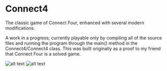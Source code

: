 # Connect4
The classic game of Connect Four, enhanced with several modern modifications. 

A work in a progress; currently playable only by compiling all of the source files and running the program through the main() method in the Connect4/Connect4 class. This was built originally as a proof to my friend that Connect Four is a solved game.

![alt text](https://cloud.githubusercontent.com/assets/8358648/8475872/52a92e22-2070-11e5-8e6e-afb5496c47c9.png "VS Human menu")
![alt text](https://cloud.githubusercontent.com/assets/8358648/8475874/566b387a-2070-11e5-990a-f7bef0bd610c.png "Connect4")
